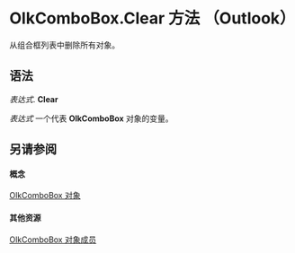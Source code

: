 
# OlkComboBox.Clear 方法 （Outlook）

从组合框列表中删除所有对象。


## 语法

 _表达式_. **Clear**

 _表达式_ 一个代表 **OlkComboBox** 对象的变量。


## 另请参阅


#### 概念


[OlkComboBox 对象](8d5e2f25-2962-af28-2523-b7b82473ea0a.md)
#### 其他资源


[OlkComboBox 对象成员](618de9e2-f5b9-40d9-239e-95aeb9dce092.md)